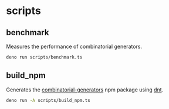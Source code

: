 # scripts

## benchmark

Measures the performance of combinatorial generators.

```bash
deno run scripts/benchmark.ts
```

## build_npm

Generates the
[combinatorial-generators](https://www.npmjs.com/package/combinatorial-generators)
npm package using [dnt](https://deno.land/x/dnt).

```bash
deno run -A scripts/build_npm.ts
```
